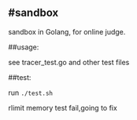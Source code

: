 #sandbox
---

sandbox in Golang, for online judge.

##usage: 

see tracer\_test.go and other test files

##test:

run `./test.sh`

rlimit memory test fail,going to fix
